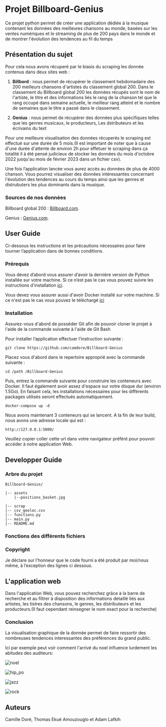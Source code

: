 # Projet Billboard-Genius

Ce projet python permet de créer une application dédiée à la musique contenant les données des meilleures chansons au monde, basées sur les ventes numériques et le streaming de plus de 200 pays dans le monde et de montrer  l'évolution des tendences au fil du temps

## Présentation du sujet

Pour cela nous avons récuperé par le biasis du scraping les donnée contenus dans deux sites web : 

1) **Billbord** : nous permet de récupérer le classement hebdomadaire des 200 meilleurs chansons d'artistes du classement global 200. Dans le classement du Billboard global 200 les données récupés sont le nom de l'artiste, le titre et des informations liés le rang de la chanson tel que le rang occupé dans semaine actuelle, le meilleur rang atteint et le nombre de semaines que le titre a passé dans le classement.

2) **Genius** : nous permet de récupérer des données plus spécifiques telles que les genres musicaux, le producteurs, Les dstributeurs et les écrivains du text

Pour une meilleure visualisation des données récuperés le scraping est effectué sur une durée de 5 mois.(Il est important de noter que à cause d'une durée d'attente de environ 2h pour effetuer le scraping dans ça totalité il à été pensé judicieux de stocker les données du mois d'octobre 2022 jusqu'au mois de février 2023 dans un fichier csv).

Une fois l’application lancée vous aurez accès au données de plus de 4000 chanson. Vous pourrez visualiser des données intéressantes concernant l'évolution des tendences au cours du temps ainsi que les genres et distrubuters les plus dominants dans la musique.

### Sources de nos données

Billboard global 200 :  [Billboard.com](https://www.billboard.com/charts/billboard-global-200/).

Genius : [Genius.com](https://genius.com/).

## User Guide 

Ci-dessous les instructions et les précautions nécessaires pour faire tourner l’application dans de bonnes conditions.

### Prérequis 

Vous devez d’abord vous assurer d’avoir la dernière version de Python installée sur votre machine. 
Si ce n’est pas le cas vous pouvez suivre les instructions d'installation [ici](https://www.python.org/downloads/).

Vous devez vous assurer aussi d'avoir Docker installé sur votre machine. Si ce n'est pas le cas vous pouvez le téléchargé [ici](https://www.docker.com/products/docker-desktop/)


### Installation 

Assurez-vous d'abord de posséder Git afin de pouvoir cloner le projet à l'aide de la commande suivante à l'aide de Git Bash 

Pour installer l’application effectuer l’instruction suivante : 

    git clone https://github.com/camdore/Billboard-Genius

Placez vous d'abord dans le repertoire approprié avec la commande suivante : 

    cd /path /Billboard-Genius

Puis, entrez la commande suivante pour construire les conteneurs avec Docker. Il faut également avoir assez d'espace sur votre disque dur (environ 1.5Go). En faisant cela, les installations nécessaires pour les différents packages utilisés seront effectués automatiquement.

    docker-compose up -d

Nous avons maintenant 3 conteneurs qui se lancent. A la fin de leur build, nous avons une adresse locale qui est :

    http://127.0.0.1:5000/

Veuillez copier coller cette url dans votre navigateur préféré pour pouvoir accéder à notre application Web.

## Developper Guide 

### Arbre du projet

    Billboard-Genius/ 

    |-- assets
        |--positions_basket.jpg
        
    |-- scrap
    |-- csv_geoloc.csv 
    |-- functions.py
    |-- main.py 
    |-- README.md 

### Fonctions des différents fichiers 

### Copyright

Je déclare sur l’honneur que le code fourni a été produit par moi/nous même, à l’exception des lignes ci dessous.

## L'application web 

Dans l'application Web, vous pouvez recherchez grâce à la barre de recherche et au filtrer à disposition des informations detaillé liés aux artistes, les tistres des chansons, le genres, les distributeurs et les producteurs.(Il faut cependant reinsegner le nom exact pour la recherche)

### Conclusion 

La visualisation graphique de la donnée permet de faire ressortir des nombreuses tendences interessantes des préférences du grand public. 

Ici par exemple peut voir comment l'arrivé du noel influence lurdement les abitudes des auditeurs: 

![noel](BILLboard-Genius/assets/noel)

![hip_po](BILLboard-Genius/assets/hip_pop)

![jazz](BILLboard-Genius/assets/jazz)

![rock](BILLboard-Genius/assets/rock)

## Auteurs 

Camille Doré, Thomas Ekué Amouzouglo et Adam Lafkih
